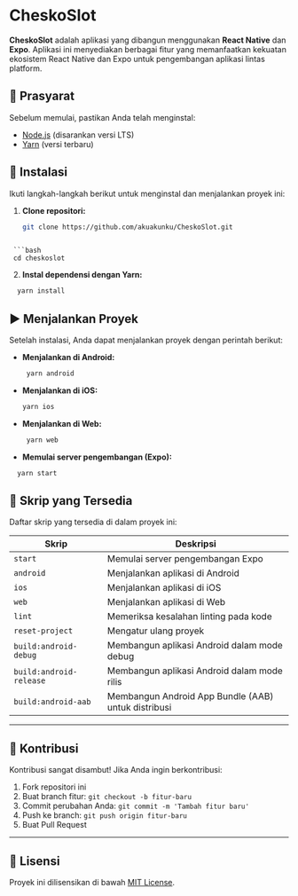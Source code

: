 

# CheskoSlot

**CheskoSlot** adalah aplikasi yang dibangun menggunakan **React Native** dan **Expo**. Aplikasi ini menyediakan berbagai fitur yang memanfaatkan kekuatan ekosistem React Native dan Expo untuk pengembangan aplikasi lintas platform.


## 🔧 Prasyarat

Sebelum memulai, pastikan Anda telah menginstal:

- [Node.js](https://nodejs.org/) (disarankan versi LTS)
- [Yarn](https://yarnpkg.com/) (versi terbaru)



## 🚀 Instalasi

Ikuti langkah-langkah berikut untuk menginstal dan menjalankan proyek ini:

1. **Clone repositori:**
    ```bash
   git clone https://github.com/akuakunku/CheskoSlot.git
 
  ```

   ```bash
   cd cheskoslot  
  ```

2. **Instal dependensi dengan Yarn:**

 ```bash
   yarn install
  ```

## ▶️ Menjalankan Proyek

Setelah instalasi, Anda dapat menjalankan proyek dengan perintah berikut:

* **Menjalankan di Android:**

  ```bash
   yarn android
  ```


* **Menjalankan di iOS:**

   ```bash
   yarn ios
  ```
  

* **Menjalankan di Web:**

  ```bash
   yarn web
  ```


* **Memulai server pengembangan (Expo):**


 ```bash
   yarn start
  ```


## 📜 Skrip yang Tersedia

Daftar skrip yang tersedia di dalam proyek ini:

| Skrip                   | Deskripsi                                           |
| ----------------------- | --------------------------------------------------- |
| `start`                 | Memulai server pengembangan Expo                    |
| `android`               | Menjalankan aplikasi di Android                     |
| `ios`                   | Menjalankan aplikasi di iOS                         |
| `web`                   | Menjalankan aplikasi di Web                         |
| `lint`                  | Memeriksa kesalahan linting pada kode               |
| `reset-project`         | Mengatur ulang proyek                               |
| `build:android-debug`   | Membangun aplikasi Android dalam mode debug         |
| `build:android-release` | Membangun aplikasi Android dalam mode rilis         |
| `build:android-aab`     | Membangun Android App Bundle (AAB) untuk distribusi |

---

## 🤝 Kontribusi

Kontribusi sangat disambut! Jika Anda ingin berkontribusi:

1. Fork repositori ini
2. Buat branch fitur: `git checkout -b fitur-baru`
3. Commit perubahan Anda: `git commit -m 'Tambah fitur baru'`
4. Push ke branch: `git push origin fitur-baru`
5. Buat Pull Request

---

## 📄 Lisensi

Proyek ini dilisensikan di bawah [MIT License](LICENSE).

